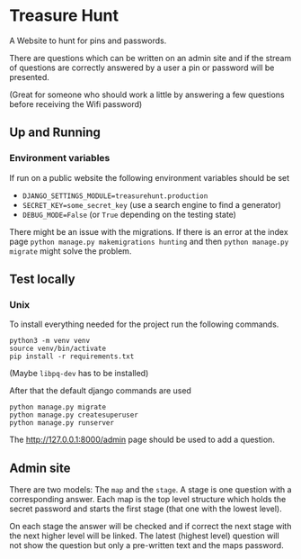 # Treasure Hunt

A Website to hunt for pins and passwords.

There are questions which can be written on an admin site and if the stream of questions are correctly answered by a user a pin or password will be presented.

(Great for someone who should work a little by answering a few questions before receiving the Wifi password)

## Up and Running

### Environment variables

If run on a public website the following environment variables should be set

- `DJANGO_SETTINGS_MODULE=treasurehunt.production`
- `SECRET_KEY=some_secret_key` (use a search engine to find a generator)
- `DEBUG_MODE=False` (or `True` depending on the testing state)

There might be an issue with the migrations. If there is an error at the index page `python manage.py makemigrations hunting` and then `python manage.py migrate` might solve the problem.

## Test locally

### Unix

To install everything needed for the project run the following commands.

```
python3 -m venv venv
source venv/bin/activate
pip install -r requirements.txt
```

(Maybe `libpq-dev` has to be installed)

After that the default django commands are used

```
python manage.py migrate
python manage.py createsuperuser
python manage.py runserver
```

The http://127.0.0.1:8000/admin page should be used to add a question.

## Admin site

There are two models: The `map` and the `stage`. A stage is one question with a corresponding answer. Each map is the top level structure which holds the secret password and starts the first stage (that one with the lowest level).

On each stage the answer will be checked and if correct the next stage with the next higher level will be linked. The latest (highest level) question will not show the question but only a pre-written text and the maps password.
